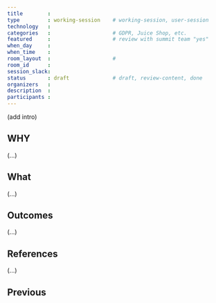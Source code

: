 ```yaml
---
title        :
type         : working-session    # working-session, user-session
technology   :
categories   :                    # GDPR, Juice Shop, etc.
featured     :                    # review with summit team "yes"
when_day     :
when_time    :
room_layout  :                    #
room_id      :
session_slack:
status       : draft              # draft, review-content, done
organizers   :
description  :
participants :
---
```



(add intro)

## WHY

(...)

## What

(...)

## Outcomes

(...)

## References

(...)


## Previous
